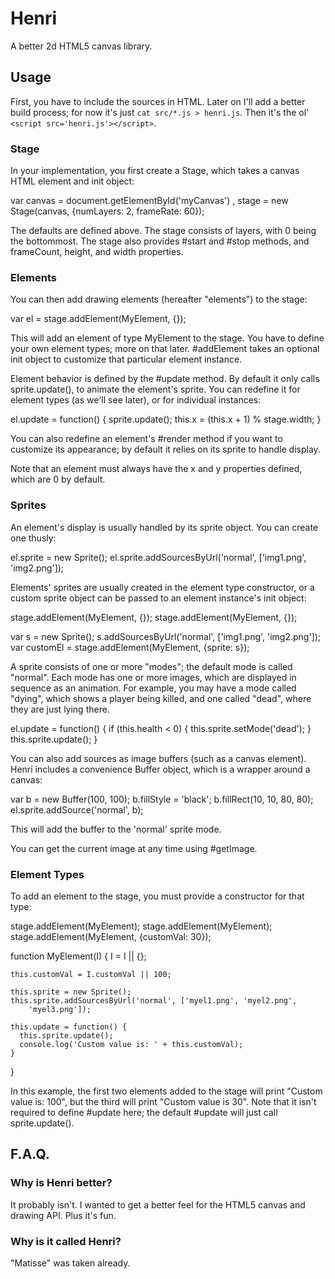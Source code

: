 Henri
=====

A better 2d HTML5 canvas library.

Usage
-----

First, you have to include the sources in HTML. Later on I'll add a better
build process; for now it's just `cat src/*.js > henri.js`. Then it's the
ol' `<script src='henri.js'></script>`.

### Stage

In your implementation, you first create a Stage, which takes a canvas
HTML element and init object:

  var canvas = document.getElementById('myCanvas')
    , stage = new Stage(canvas, {numLayers: 2, frameRate: 60});

The defaults are defined above. The stage consists of layers, with 0 being
the bottommost. The stage also provides #start and #stop methods, and
frameCount, height, and width properties.

### Elements

You can then add drawing elements (hereafter "elements") to
the stage:

  var el = stage.addElement(MyElement, {});

This will add an element of type MyElement to the stage. You have to define
your own element types; more on that later. #addElement takes an optional
init object to customize that particular element instance.

Element behavior is defined by the #update method. By default it only calls
sprite.update(), to animate the element's sprite. You can redefine it for
element types (as we'll see later), or for individual instances:

  el.update = function() {
    sprite.update();
    this.x = (this.x + 1) % stage.width;
  }

You can also redefine an element's #render method if you want to customize its
appearance; by default it relies on its sprite to handle display.

Note that an element must always have the x and y properties defined, which
are 0 by default.

### Sprites

An element's display is usually handled by its sprite object. You can create
one thusly:

  el.sprite = new Sprite();
  el.sprite.addSourcesByUrl('normal', ['img1.png', 'img2.png']);

Elements' sprites are usually created in the element type constructor, or
a custom sprite object can be passed to an element instance's init object:

  stage.addElement(MyElement, {});
  stage.addElement(MyElement, {});

  var s = new Sprite();
  s.addSourcesByUrl('normal', ['img1.png', 'img2.png']);
  var customEl = stage.addElement(MyElement, {sprite: s});

A sprite consists of one or more "modes"; the default mode is called "normal".
Each mode has one or more images, which are displayed in sequence as an
animation. For example, you may have a mode called "dying", which shows a
player being killed, and one called "dead", where they are just lying there.

  el.update = function() {
    if (this.health < 0) {
      this.sprite.setMode('dead');
    }
    this.sprite.update();
  }

You can also add sources as image buffers (such as a canvas element). Henri
includes a convenience Buffer object, which is a wrapper around a canvas:

  var b = new Buffer(100, 100);
  b.fillStyle = 'black';
  b.fillRect(10, 10, 80, 80);
  el.sprite.addSource('normal', b);

This will add the buffer to the 'normal' sprite mode.

You can get the current image at any time using #getImage.

### Element Types

To add an element to the stage, you must provide a constructor for that type:

  stage.addElement(MyElement);
  stage.addElement(MyElement);
  stage.addElement(MyElement, {customVal: 30});

  function MyElement(I) {
    I = I || {};

    this.customVal = I.customVal || 100;

    this.sprite = new Sprite();
    this.sprite.addSourcesByUrl('normal', ['myel1.png', 'myel2.png',
        'myel3.png']);

    this.update = function() {
      this.sprite.update();
      console.log('Custom value is: ' + this.customVal);
    }
  }

In this example, the first two elements added to the stage will print "Custom
value is: 100", but the third will print "Custom value is 30". Note that it
isn't required to define #update here; the default #update will just call
sprite.update().

F.A.Q.
------

### Why is Henri better?
It probably isn't. I wanted to get a better feel for the HTML5 canvas and
drawing API. Plus it's fun.

### Why is it called Henri?
"Matisse" was taken already.

